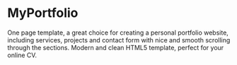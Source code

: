 # MyPortfolio
One page template, a great choice for creating a personal portfolio website, including services, projects and contact form with nice and smooth scrolling through the sections. Modern and clean HTML5 template, perfect for your online CV.
